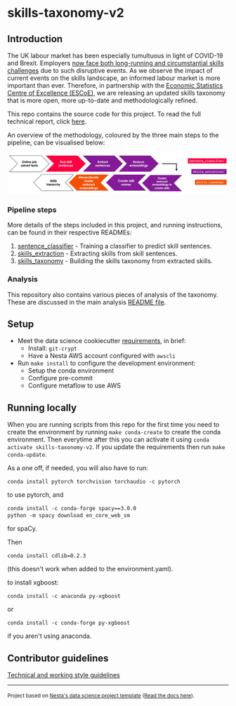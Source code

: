 # skills-taxonomy-v2

## Introduction

The UK labour market has been especially tumultuous in light of COVID-19 and Brexit. Employers [now face both long-running and circumstantial skills challenges](https://www.edge.co.uk/documents/167/04.05.21_Skills_shortages_bulletin_summary.pdf) due to such disruptive events. As we observe the impact of current events on the skills landscape, an informed labour market is more important than ever. Therefore, in partnership with the [Economic Statistics Centre of Excellence (ESCoE)](https://www.escoe.ac.uk/), we are releasing an updated skills taxonomy that is more open, more up-to-date and methodologically refined.

This repo contains the source code for this project. To read the full technical report, click [here](https://docs.google.com/document/d/1ZHE6Z6evxyUsSiojdNatSa_yMDJ8_UlB1K4YD1AhGG8/edit#heading=h.r6ck9fjaexcl).

An overview of the methodology, coloured by the three main steps to the pipeline, can be visualised below:

![](./outputs/reports/figures/methodology_overview_pipeline.jpg)

### Pipeline steps

More details of the steps included in this project, and running instructions, can be found in their respective READMEs:

1. [sentence_classifier](skills_taxonomy_v2/pipeline/sentence_classifier/README.md) - Training a classifier to predict skill sentences.
2. [skills_extraction](skills_taxonomy_v2/pipeline/skills_extraction/README.md) - Extracting skills from skill sentences.
3. [skills_taxonomy](skills_taxonomy_v2/pipeline/skills_taxonomy/README.md) - Building the skills taxonomy from extracted skills.

### Analysis

This repository also contains various pieces of analysis of the taxonomy. These are discussed in the main analysis [README file](skills_taxonomy_v2/analysis/README.md).

## Setup

- Meet the data science cookiecutter [requirements](http://nestauk.github.io/ds-cookiecutter), in brief:
  - Install: `git-crypt`
  - Have a Nesta AWS account configured with `awscli`
- Run `make install` to configure the development environment:
  - Setup the conda environment
  - Configure pre-commit
  - Configure metaflow to use AWS

## Running locally

When you are running scripts from this repo for the first time you need to create the environment by running `make conda-create` to create the conda environment. Then everytime after this you can activate it using `conda activate skills-taxonomy-v2`. If you update the requirements then run `make conda-update`.

As a one off, if needed, you will also have to run:

```
conda install pytorch torchvision torchaudio -c pytorch
```

to use pytorch, and

```
conda install -c conda-forge spacy==3.0.0
python -m spacy download en_core_web_sm
```

for spaCy.

Then

```
conda install cdlib=0.2.3
```

(this doesn't work when added to the environment.yaml).

to install xgboost:

```
conda install -c anaconda py-xgboost
```

or

```
conda install -c conda-forge py-xgboost
```

if you aren't using anaconda.



## Contributor guidelines

[Technical and working style guidelines](https://github.com/nestauk/ds-cookiecutter/blob/master/GUIDELINES.md)

---

<small><p>Project based on <a target="_blank" href="https://github.com/nestauk/ds-cookiecutter">Nesta's data science project template</a>
(<a href="http://nestauk.github.io/ds-cookiecutter">Read the docs here</a>).
</small>
